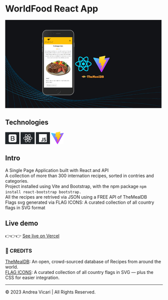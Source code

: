 # WorldFood React App

<img src="https://github.com/Andrea-vicari/food-rout/blob/master/WorldFood_GitHub_cover_new.jpg" width="500px">

## Technologies
<img src="https://github.com/Andrea-vicari/Andrea-vicari/blob/main/Bootstrap_logo.png" style="width:45px"> <img src="https://github.com/Andrea-vicari/Andrea-vicari/blob/main/React_logo.png" style="width:45px">
<img src="https://github.com/Andrea-vicari/Andrea-vicari/blob/main/JS_logo.png" style="width:45px">
<img src="https://github.com/Andrea-vicari/Andrea-vicari/blob/main/vite.svg" style="width:40px">

## Intro
A Single Page Application built with React and API\
A collection of more than 300 internation recipes, sorted in contries and categories.\
Project installed using Vite and Bootstrap, with the npm package `npm install react-bootstrap bootstrap.`\
All the recipes are retrived via JSON using a FREE API of TheMealDB\
Flags svg generated via FLAG ICONS: A curated collection of all country flags in SVG format

## Live demo
👉👉👉 [See live on Vercel](https://food-rout.vercel.app/)<br>

### 🙏 CREDITS
[TheMealDB](https://www.themealdb.com/): An open, crowd-sourced database of Recipes from around the world.<br>
[FLAG ICONS](https://github.com/lipis/flag-icons/tree/main): A curated collection of all country flags in SVG — plus the CSS for easier integration.

- - -
© 2023 Andrea Vicari | All Rights Reserved.
